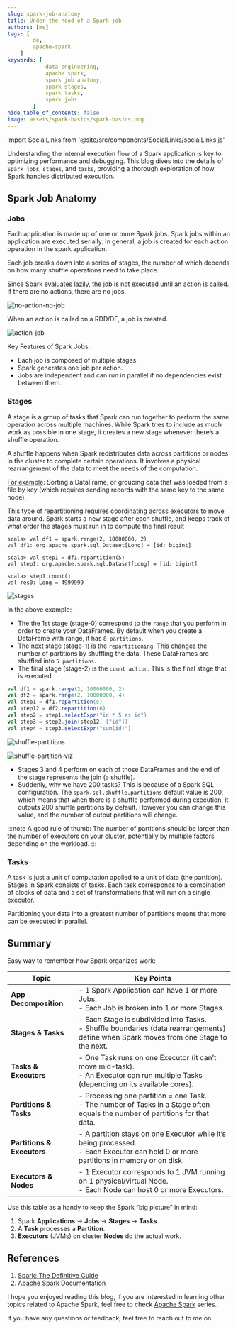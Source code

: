 ```yaml
---
slug: spark-job-anatomy
title: Under the hood of a Spark job
authors: [me]
tags: [
        de,
        apache-spark
    ]
keywords: [
            data engineering,
            apache spark,
            spark job anatomy,
            spark stages,
            spark tasks,
            spark jobs
        ]
hide_table_of_contents: false
image: assets/spark-basics/spark-basics.png
---
```

import SocialLinks from '@site/src/components/SocialLinks/socialLinks.js'

Understanding the internal execution flow of a Spark application is key to optimizing performance and debugging. This blog dives into the details of `Spark jobs`, `stages`, and `tasks`, providing a thorough exploration of how Spark handles distributed execution.

<!-- truncate -->

## Spark Job Anatomy
### Jobs
Each application is made up of one or more Spark jobs. Spark jobs within an application are executed serially. In general, a job is created for <Highlight color="#3e6980">each action operation</Highlight> in the spark application.

Each job breaks down into a series of stages, the number of which depends on how many shuffle operations need to take place.

Since Spark [evaluates lazily](https://en.wikipedia.org/wiki/Lazy_evaluation), the job is not executed until an action is called. If there are no actions, there are no jobs.

![no-action-no-job](assets/no-actions-no-jobs.png)

When an action is called on a RDD/DF, a job is created.

![action-job](assets/job-created.png)

Key Features of Spark Jobs:
- Each job is composed of multiple stages.
- Spark generates one job per action.
- Jobs are independent and can run in parallel if no dependencies exist between them.

### Stages

A stage is a group of tasks that Spark can run together to perform the same operation across multiple machines. While Spark tries to include as much work as possible in one stage, it creates a new stage whenever there’s a shuffle operation.

A shuffle happens when <Highlight color="#3e6980">Spark redistributes data across partitions or nodes in the cluster</Highlight> to complete certain operations. It involves a physical rearrangement of the data to meet the needs of the computation.

<u>For example</u>:
Sorting a DataFrame, or grouping data that was loaded from a file by key (which requires sending records with the same key to the same node). 

This type of repartitioning requires coordinating across executors to move data around. Spark starts a new stage after each shuffle, and keeps track of what order the stages must run in to compute the final result

```
scala> val df1 = spark.range(2, 10000000, 2) 
val df1: org.apache.spark.sql.Dataset[Long] = [id: bigint]

scala> val step1 = df1.repartition(5)
val step1: org.apache.spark.sql.Dataset[Long] = [id: bigint]

scala> step1.count()
val res0: Long = 4999999
```

![stages](assets/shuffles.png)

In the above example:
- The the 1st stage (stage-0) correspond to the `range` that you perform in order to create your DataFrames. By default when you create a DataFrame with range, it has `8 partitions`.
- The next stage (stage-1) is the `repartitioning`. This changes the number of partitions by shuffling the data. These DataFrames are shuffled into `5 partitions`.
- The final stage (stage-2) is the `count action`. This is the final stage that is executed.


``` scala
val df1 = spark.range(2, 10000000, 2)
val df2 = spark.range(2, 10000000, 4)
val step1 = df1.repartition(5)
val step12 = df2.repartition(6)
val step2 = step1.selectExpr("id * 5 as id")
val step3 = step2.join(step12, ["id"])
val step4 = step3.selectExpr("sum(id)")
```

![shuffle-partitions](assets/shuffle-partitions.png)

![shuffle-partition-viz](assets/shuffle-partition-viz.png)

- Stages 3 and 4 perform on each of those DataFrames and the end of the stage represents the join (a shuffle). 
- Suddenly, why we have 200 tasks? This is because of a Spark SQL configuration. The `spark.sql.shuffle.partitions` default value is 200, which means that when there is a shuffle performed during execution, it outputs 200 shuffle partitions by default. However you can change this value, and the number of output partitions will change.

:::note
A good rule of thumb: The number of partitions should be larger than the number of executors on your cluster, potentially by multiple factors depending on the workload. 
:::

### Tasks

A task is just a <Highlight color="#3e6980">unit of computation applied to a unit of data (the partition)</Highlight>. Stages in Spark consists of tasks. Each task corresponds to a combination of blocks of data and a set of transformations that will run on a single executor.

Partitioning your data into a greatest number of partitions means that more can be executed in parallel.

## Summary

Easy way to remember how Spark organizes work:

| **Topic**                 | **Key Points**                                                                                                                                                                          |
|---------------------------|-----------------------------------------------------------------------------------------------------------------------------------------------------------------------------------------|
| **App Decomposition**     | - 1 Spark Application can have 1 or more Jobs. <br/> - Each Job is broken into 1 or more Stages.                                                                                       |
| **Stages & Tasks**        | - Each Stage is subdivided into Tasks. <br/> - Shuffle boundaries (data rearrangements) define when Spark moves from one Stage to the next.                                            |
| **Tasks & Executors**     | - One Task runs on one Executor (it can’t move mid-task). <br/> - An Executor can run multiple Tasks (depending on its available cores).                                                |
| **Partitions & Tasks**    | - Processing one partition = one Task. <br/> - The number of Tasks in a Stage often equals the number of partitions for that data.                                                     |
| **Partitions & Executors**| - A partition stays on one Executor while it’s being processed. <br/> - Each Executor can hold 0 or more partitions in memory or on disk.                                              |
| **Executors & Nodes**     | - 1 Executor corresponds to 1 JVM running on 1 physical/virtual Node. <br/> - Each Node can host 0 or more Executors.                                                                   |

Use this table as a handy to keep the Spark “big picture” in mind:

1. Spark **Applications** → **Jobs** → **Stages** → **Tasks**.  
2. A **Task** processes a **Partition**.  
3. **Executors** (JVMs) on cluster **Nodes** do the actual work.

## References

1. [Spark: The Definitive Guide](https://www.amazon.com/Spark-Definitive-Guide-Processing-Simple/dp/1491912219)
2. [Apache Spark Documentation](https://spark.apache.org/docs/latest/index.html)

I hope you enjoyed reading this blog, if you are interested in learning other topics related to Apache Spark, feel free to check [Apache Spark](/blog/tags/apache-spark) series.

If you have any questions or feedback, feel free to reach out to me on <SocialLinks />